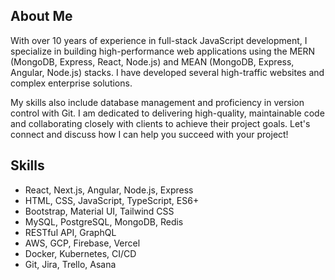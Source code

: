 ## About Me

With over 10 years of experience in full-stack JavaScript development, I specialize in building high-performance web applications using the MERN (MongoDB, Express, React, Node.js) and MEAN (MongoDB, Express, Angular, Node.js) stacks. I have developed several high-traffic websites and complex enterprise solutions.

My skills also include database management and proficiency in version control with Git. I am dedicated to delivering high-quality, maintainable code and collaborating closely with clients to achieve their project goals. Let's connect and discuss how I can help you succeed with your project!

## Skills

- React, Next.js, Angular, Node.js, Express
- HTML, CSS,  JavaScript, TypeScript, ES6+
- Bootstrap, Material UI, Tailwind CSS
- MySQL, PostgreSQL, MongoDB, Redis
- RESTful API, GraphQL
- AWS, GCP, Firebase, Vercel
- Docker, Kubernetes, CI/CD
- Git, Jira, Trello, Asana
